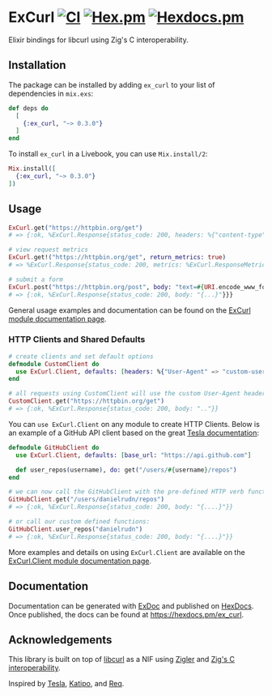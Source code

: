 # ExCurl [![CI](https://github.com/danielrudn/ex_curl/actions/workflows/ci.yml/badge.svg)](https://github.com/danielrudn/ex_curl/actions/workflows/ci.yml) [![Hex.pm](https://img.shields.io/hexpm/v/ex_curl.svg)](https://hex.pm/packages/ex_curl) [![Hexdocs.pm](https://img.shields.io/badge/hex-docs-lightgreen.svg)](https://hexdocs.pm/ex_curl/)

Elixir bindings for libcurl using Zig's C interoperability.

## Installation

The package can be installed by adding `ex_curl` to your list of dependencies in `mix.exs`:

```elixir
def deps do
  [
    {:ex_curl, "~> 0.3.0"}
  ]
end
```

To install `ex_curl` in a Livebook, you can use `Mix.install/2`:

```elixir
Mix.install([
  {:ex_curl, "~> 0.3.0"}
])
```

## Usage

```elixir
ExCurl.get("https://httpbin.org/get")
# => {:ok, %ExCurl.Response{status_code: 200, headers: %{"content-type" => "application/json", body: "{...}"}}}

# view request metrics
ExCurl.get!("https://httpbin.org/get", return_metrics: true)
# => %ExCurl.Response{status_code: 200, metrics: %ExCurl.ResponseMetrics{total_time: 0.2, ...}, ...}}

# submit a form
ExCurl.post("https://httpbin.org/post", body: "text=#{URI.encode_www_form("some value")}")
# => {:ok, %ExCurl.Response{status_code: 200, body: "{...}"}}}
```

General usage examples and documentation can be found on the [ExCurl module documentation page](https://hexdocs.pm/ex_curl/ExCurl.html).

### HTTP Clients and Shared Defaults

```elixir
# create clients and set default options
defmodule CustomClient do
  use ExCurl.Client, defaults: [headers: %{"User-Agent" => "custom-user-agent"}]
end

# all requests using CustomClient will use the custom User-Agent header
CustomClient.get("https://httpbin.org/get")
# => {:ok, %ExCurl.Response{status_code: 200, body: ".."}}
```

You can `use ExCurl.Client` on any module to create HTTP Clients.
Below is an example of a GitHub API client based on the great [Tesla documentation](https://hexdocs.pm/tesla/readme.html):

```elixir
defmodule GitHubClient do
  use ExCurl.Client, defaults: [base_url: "https://api.github.com"]

  def user_repos(username), do: get("/users/#{username}/repos")
end

# we can now call the GitHubClient with the pre-defined HTTP verb functions:
GitHubClient.get("/users/danielrudn/repos")
# => {:ok, %ExCurl.Response{status_code: 200, body: "{....}"}}

# or call our custom defined functions:
GitHubClient.user_repos("danielrudn")
# => {:ok, %ExCurl.Response{status_code: 200, body: "{....}"}}
```

More examples and details on using `ExCurl.Client` are available on the [ExCurl.Client module documentation page](https://hexdocs.pm/ex_curl/ExCurl.Client.html).

## Documentation

Documentation can be generated with [ExDoc](https://github.com/elixir-lang/ex_doc)
and published on [HexDocs](https://hexdocs.pm). Once published, the docs can
be found at <https://hexdocs.pm/ex_curl>.

## Acknowledgements

This library is built on top of [libcurl](https://curl.se/libcurl/) as a NIF using [Zigler](https://github.com/ityonemo/zigler) and [Zig's C interoperability](https://ziglang.org/learn/samples/#using-curl-from-zig).

Inspired by [Tesla](https://github.com/elixir-tesla/tesla), [Katipo](https://github.com/puzza007/katipo), and [Req](https://github.com/wojtekmach/req).

